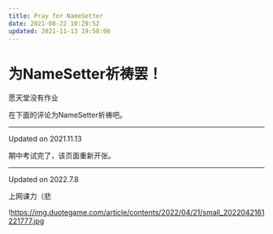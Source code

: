 ```yaml
---
title: Pray for NameSetter
date: 2021-08-22 10:29:52
updated: 2021-11-13 19:50:00
---
```

# 为NameSetter祈祷罢！
愿天堂没有作业

在下面的评论为NameSetter祈祷吧。

---

Updated on 2021.11.13

期中考试完了，该页面重新开张。

---

Updated on 2022.7.8

上网课力（悲

!<https://img.duotegame.com/article/contents/2022/04/21/small_2022042161221777.jpg>

